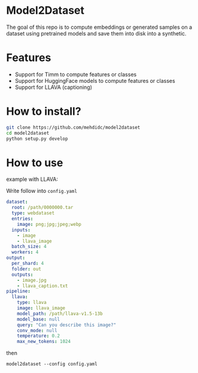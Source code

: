 # Model2Dataset 


The goal of this repo is to compute embeddings or generated samples on a dataset using pretrained models and save
them into disk into a synthetic.

# Features

- Support for Timm to compute features or classes
- Support for HuggingFace models to compute features or classes
- Support for LLAVA (captioning)

# How to install?

```bash
git clone https://github.com/mehdidc/model2dataset
cd model2dataset
python setup.py develop
```

# How to use

example with LLAVA:

Write follow into `config.yaml`
```yaml
dataset:
  root: /path/0000000.tar
  type: webdataset
  entries:
    image: png;jpg;jpeg;webp
  inputs:
    - image
    - llava_image
  batch_size: 4
  workers: 4
output:
  per_shard: 4
  folder: out
  outputs:
    - image.jpg
    - llava_caption.txt
pipeline:
  llava:
    type: llava
    image: llava_image
    model_path: /path/llava-v1.5-13b
    model_base: null
    query: "Can you describe this image?"
    conv_mode: null
    temperature: 0.2
    max_new_tokens: 1024
```

then

`model2dataset --config config.yaml`